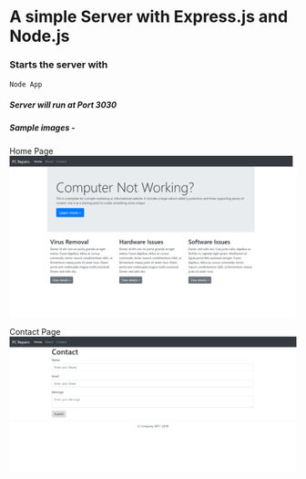 # A simple Server with Express.js and Node.js

### Starts the server with

```npm
Node App
```

##### Server will run at Port 3030

##### Sample images -
Home Page
![Markdown writing a minute](https://github.com/dibakarsutradhar/dibakarsutradhar.github.io/blob/master/sampleimg/2.png)

Contact Page
![Markdown writing a minute](https://github.com/dibakarsutradhar/dibakarsutradhar.github.io/blob/master/sampleimg/1.png)
